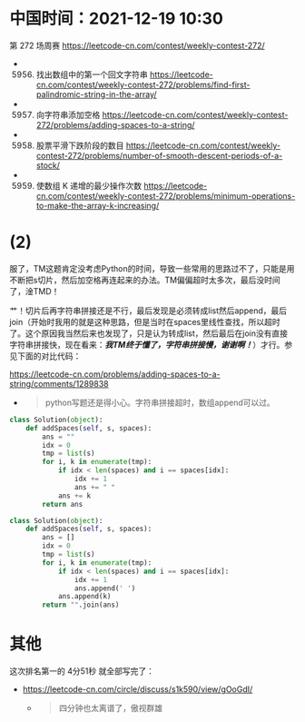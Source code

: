 
# 中国时间：2021-12-19 10:30

第 272 场周赛 https://leetcode-cn.com/contest/weekly-contest-272/
- 5956. 找出数组中的第一个回文字符串 https://leetcode-cn.com/contest/weekly-contest-272/problems/find-first-palindromic-string-in-the-array/
- 5957. 向字符串添加空格 https://leetcode-cn.com/contest/weekly-contest-272/problems/adding-spaces-to-a-string/
- 5958. 股票平滑下跌阶段的数目 https://leetcode-cn.com/contest/weekly-contest-272/problems/number-of-smooth-descent-periods-of-a-stock/
- 5959. 使数组 K 递增的最少操作次数 https://leetcode-cn.com/contest/weekly-contest-272/problems/minimum-operations-to-make-the-array-k-increasing/

# (2)

服了，TM这题肯定没考虑Python的时间，导致一些常用的思路过不了，只能是用不断把s切片，然后加空格再连起来的办法。TM偏偏超时太多次，最后没时间了，淦TMD！

艹！切片后再字符串拼接还是不行，最后发现是必须转成list然后append，最后join（开始时我用的就是这种思路，但是当时在spaces里线性查找，所以超时了。这个原因我当然后来也发现了，只是认为转成list，然后最后在join没有直接字符串拼接快，现在看来：***我TM终于懂了，字符串拼接慢，谢谢啊！***）才行。参见下面的对比代码：

https://leetcode-cn.com/problems/adding-spaces-to-a-string/comments/1289838
- > python写题还是得小心。字符串拼接超时，数组append可以过。
```py
class Solution(object):
    def addSpaces(self, s, spaces):
        ans = ""
        idx = 0
        tmp = list(s)
        for i, k in enumerate(tmp):
            if idx < len(spaces) and i == spaces[idx]:
                idx += 1
                ans += " "
            ans += k
        return ans
```
```py
class Solution(object):
    def addSpaces(self, s, spaces):
        ans = []
        idx = 0
        tmp = list(s)
        for i, k in enumerate(tmp):
            if idx < len(spaces) and i == spaces[idx]:
                idx += 1
                ans.append(' ')
            ans.append(k)
        return "".join(ans)
```

# 其他

这次排名第一的 4分51秒 就全部写完了：
- https://leetcode-cn.com/circle/discuss/s1k590/view/gOoGdI/
  * > 四分钟也太离谱了，傲视群雄
